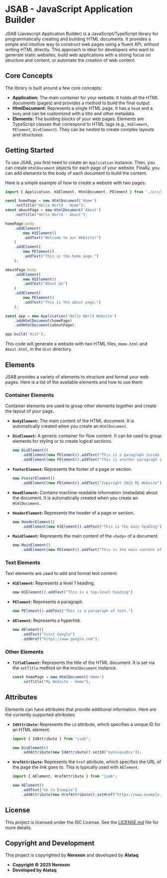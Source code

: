 # JSAB - JavaScript Application Builder

JSAB (Javascript Application Builder) is a JavaScript/TypeScript library for programmatically creating and building HTML documents. It provides a simple and intuitive way to construct web pages using a fluent API, without writing HTML directly. This approach is ideal for developers who want to generate static websites, build web applications with a strong focus on structure and content, or automate the creation of web content.

## Core Concepts

The library is built around a few core concepts:

*   **Application:** The main container for your website. It holds all the HTML documents (pages) and provides a method to build the final output.
*   **HtmlDocument:** Represents a single HTML page. It has a `head` and a `body` and can be customized with a title and other metadata.
*   **Elements:** The building blocks of your web pages. Elements are TypeScript classes that correspond to HTML tags (e.g., `H1Element`, `PElement`, `DivElement`). They can be nested to create complex layouts and structures.

## Getting Started

To use JSAB, you first need to create an `Application` instance. Then, you can create `HtmlDocument` objects for each page of your website. Finally, you can add elements to the body of each document to build the content.

Here is a simple example of how to create a website with two pages:

```typescript
import { Application, H1Element, HtmlDocument, PElement } from './src/index';

const homePage = new HtmlDocument('Home')
    .setTitle("Hello World - Home");
const aboutPage = new HtmlDocument('About')
    .setTitle("Hello World - About");

homePage.body
    .addElement(
        new H1Element()
        .addText("Welcome to our Website!")
    )
    .addElement(
        new PElement()
        .addText("This is the home page.")
    );

aboutPage.body
    .addElement(
        new H1Element()
        .addText("About Us")
    )
    .addElement(
        new PElement()
        .addText("This is the about page.")
    );

const app = new Application('Hello World Website')
    .addHtmlDocument(homePage)
    .addHtmlDocument(aboutPage);

app.build('dist');
```

This code will generate a website with two HTML files, `Home.html` and `About.html`, in the `dist` directory.

## Elements

JSAB provides a variety of elements to structure and format your web pages. Here is a list of the available elements and how to use them:

### Container Elements

Container elements are used to group other elements together and create the layout of your page.

*   **`BodyElement`:** The main content of the HTML document. It is automatically created when you create an `HtmlDocument`.
*   **`DivElement`:** A generic container for flow content. It can be used to group elements for styling or to create logical sections.

    ```typescript
    new DivElement()
        .addElement(new PElement().addText("This is a paragraph inside a div."))
        .addElement(new PElement().addText("This is another paragraph inside the same div."))
    ```

*   **`FooterElement`:** Represents the footer of a page or section.

    ```typescript
    new FooterElement()
        .addElement(new PElement().addText("Copyright 2025 My Website"))
    ```

*   **`HeadElement`:** Contains machine-readable information (metadata) about the document. It is automatically created when you create an `HtmlDocument`.
*   **`HeaderElement`:** Represents the header of a page or section.

    ```typescript
    new HeaderElement()
        .addElement(new H1Element().addText("This is the main heading"))
    ```

*   **`MainElement`:** Represents the main content of the `<body>` of a document.

    ```typescript
    new MainElement()
        .addElement(new PElement().addText("This is the main content of the page."))
    ```

### Text Elements

Text elements are used to add and format text content.

*   **`H1Element`:** Represents a level 1 heading.

    ```typescript
    new H1Element().addText("This is a top-level heading")
    ```

*   **`PElement`:** Represents a paragraph.

    ```typescript
    new PElement().addText("This is a paragraph of text.")
    ```

*   **`AElement`:** Represents a hyperlink.

    ```typescript
    new AElement()
        .addText("Visit Google")
        .addHref("https://www.google.com");
    ```

### Other Elements

*   **`TitleElement`:** Represents the title of the HTML document. It is set via the `setTitle` method on the `HtmlDocument` instance.

    ```typescript
    const homePage = new HtmlDocument('Home')
        .setTitle("My Website - Home");
    ```

## Attributes

Elements can have attributes that provide additional information. Here are the currently supported attributes:

*   **`IdAttribute`:** Represents the `id` attribute, which specifies a unique ID for an HTML element.

    ```typescript
    import { IdAttribute } from "jsab";

    new DivElement()
        .addAttribute(new IdAttribute().setId("myUniqueDiv"));
    ```

*   **`HrefAttribute`:** Represents the `href` attribute, which specifies the URL of the page the link goes to. This is typically used with `AElement`.

    ```typescript
    import { AElement, HrefAttribute } from "jsab";

    new AElement()
        .addText("Go to Example")
        .addAttribute(new HrefAttribute().setHref("https://www.example.com"));
    ```

## License

This project is licensed under the ISC License. See the [LICENSE.md](LICENSE.md) file for more details.

## Copyright and Development

This project is copyrighted by **Nerexon** and developed by **Alataq**.

*   **Copyright © 2025 Nerexon**
*   **Developed by Alataq**
